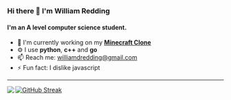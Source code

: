 ### Hi there 👋 I'm William Redding

#### I'm an A level computer science student.

- 🏢 I'm currently working on my [**Minecraft Clone**](https://github.com/Spacerulerwill/Minecraft-Clone)
- ⚙️ I use **python**, **c++** and **go**
- 📫 Reach me: williamdredding@gmail.com
- ⚡️ Fun fact: I dislike javascript
---
<img align="left" src="https://github-readme-stats.vercel.app/api/top-langs/?username=Spacerulerwill&theme=dark&layout=compact&langs_count=6">

[![GitHub Streak](https://streak-stats.demolab.com/?user=spacerulerwill&theme=dark)](https://git.io/streak-stats)
